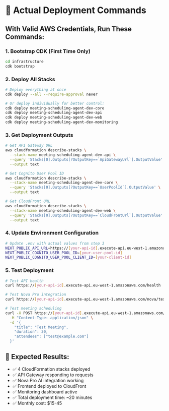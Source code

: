 # 🚀 Actual Deployment Commands

## With Valid AWS Credentials, Run These Commands:

### **1. Bootstrap CDK (First Time Only)**
```bash
cd infrastructure
cdk bootstrap
```

### **2. Deploy All Stacks**
```bash
# Deploy everything at once
cdk deploy --all --require-approval never

# Or deploy individually for better control:
cdk deploy meeting-scheduling-agent-dev-core
cdk deploy meeting-scheduling-agent-dev-api  
cdk deploy meeting-scheduling-agent-dev-web
cdk deploy meeting-scheduling-agent-dev-monitoring
```

### **3. Get Deployment Outputs**
```bash
# Get API Gateway URL
aws cloudformation describe-stacks \
  --stack-name meeting-scheduling-agent-dev-api \
  --query 'Stacks[0].Outputs[?OutputKey==`ApiGatewayUrl`].OutputValue' \
  --output text

# Get Cognito User Pool ID
aws cloudformation describe-stacks \
  --stack-name meeting-scheduling-agent-dev-core \
  --query 'Stacks[0].Outputs[?OutputKey==`UserPoolId`].OutputValue' \
  --output text

# Get CloudFront URL
aws cloudformation describe-stacks \
  --stack-name meeting-scheduling-agent-dev-web \
  --query 'Stacks[0].Outputs[?OutputKey==`CloudFrontUrl`].OutputValue' \
  --output text
```

### **4. Update Environment Configuration**
```bash
# Update .env with actual values from step 3
NEXT_PUBLIC_API_URL=https://[your-api-id].execute-api.eu-west-1.amazonaws.com/api
NEXT_PUBLIC_COGNITO_USER_POOL_ID=[your-user-pool-id]
NEXT_PUBLIC_COGNITO_USER_POOL_CLIENT_ID=[your-client-id]
```

### **5. Test Deployment**
```bash
# Test API health
curl https://[your-api-id].execute-api.eu-west-1.amazonaws.com/health

# Test Nova Pro integration
curl https://[your-api-id].execute-api.eu-west-1.amazonaws.com/nova/test

# Test meeting scheduling
curl -X POST https://[your-api-id].execute-api.eu-west-1.amazonaws.com/agent/schedule \
  -H "Content-Type: application/json" \
  -d '{
    "title": "Test Meeting",
    "duration": 30,
    "attendees": ["test@example.com"]
  }'
```

## 🎯 **Expected Results:**
- ✅ 4 CloudFormation stacks deployed
- ✅ API Gateway responding to requests
- ✅ Nova Pro AI integration working
- ✅ Frontend deployed to CloudFront
- ✅ Monitoring dashboard active
- ✅ Total deployment time: ~20 minutes
- ✅ Monthly cost: $15-45